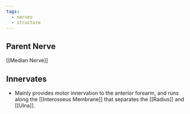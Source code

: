 ```yaml
---
tags:
  - nerves
  - structure
---
```


## Parent Nerve
[[Median Nerve]]


## Innervates
- Mainly provides motor innervation to the anterior forearm, and runs along the [[Interosseus Membrane]] that separates the [[Radius]] and [[Ulna]]. 
